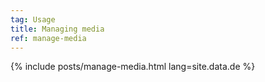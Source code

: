 ```yaml
---
tag: Usage
title: Managing media
ref: manage-media
---
```


{% include posts/manage-media.html lang=site.data.de %}
